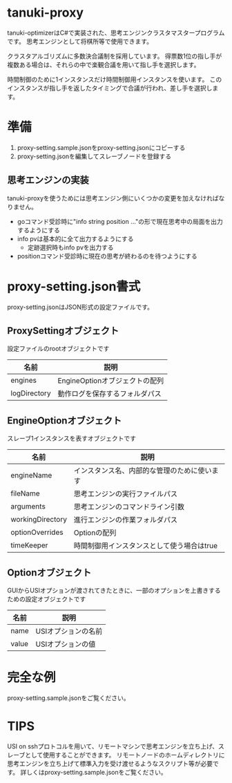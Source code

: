 # tanuki-proxy
tanuki-optimizerはC#で実装された、思考エンジンクラスタマスタープログラムです。
思考エンジンとして将棋所等で使用できます。

クラスタアルゴリズムに多数決合議制を採用しています。
得票数1位の指し手が複数ある場合は、それらの中で楽観合議を用いて指し手を選択します。

時間制御のために1インスタンスだけ時間制御用インスタンスを使います。
このインスタンスが指し手を返したタイミングで合議が行われ、差し手を選択します。

# 準備
1. proxy-setting.sample.jsonをproxy-setting.jsonにコピーする
2. proxy-setting.jsonを編集してスレーブノードを登録する

## 思考エンジンの実装
tanuki-proxyを使うためには思考エンジン側にいくつかの変更を加えなければなりません。
* goコマンド受診時に"info string position ..."の形で現在思考中の局面を出力するようにする
* info pvは基本的に全て出力するようにする
    * 定跡選択時もinfo pvを出力する
* positionコマンド受診時に現在の思考が終わるのを待つようにする

# proxy-setting.json書式
proxy-setting.jsonはJSON形式の設定ファイルです。

## ProxySettingオブジェクト
設定ファイルのrootオブジェクトです

|名前|説明|
|------------|-------------|
|engines|EngineOptionオブジェクトの配列|
|logDirectory|動作ログを保存するフォルダパス|

## EngineOptionオブジェクト
スレーブ1インスタンスを表すオブジェクトです

|名前|説明|
|------------|-------------|
|engineName|インスタンス名、内部的な管理のために使います|
|fileName|思考エンジンの実行ファイルパス|
|arguments|思考エンジンのコマンドライン引数|
|workingDirectory|進行エンジンの作業フォルダパス|
|optionOverrides|Optionの配列|
|timeKeeper|時間制御用インスタンスとして使う場合はtrue|

## Optionオブジェクト
GUIからUSIオプションが渡されてきたときに、一部のオプションを上書きするための設定オブジェクトです

|名前|説明|
|------------|-------------|
|name|USIオプションの名前|
|value|USIオプションの値|

# 完全な例
proxy-setting.sample.jsonをご覧ください。

# TIPS
USI on sshプロトコルを用いて、リモートマシンで思考エンジンを立ち上げ、スレーブとして使用することができます。
リモートノードのホームディレクトリに思考エンジンを立ち上げて標準入力を受け渡せるようなスクリプト等が必要です。
詳しくはproxy-setting.sample.jsonをご覧ください。
